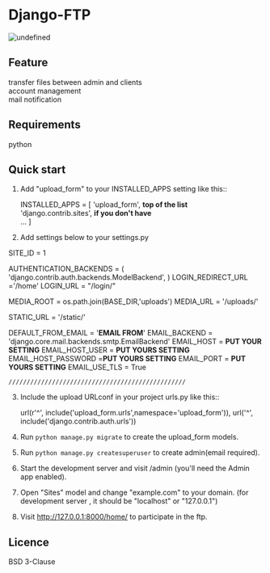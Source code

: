 # Django-FTP
<img alt="undefined" src="https://img.shields.io/pypi/l/django.svg">

Feature
-----------
transfer files between admin and clients<br>
account management <br>
mail notification<br>

Requirements
-----------
python

Quick start
-----------

1. Add "upload_form" to your INSTALLED_APPS setting like this::<br>

    INSTALLED_APPS = [
        'upload_form',    **top of the list**<br>
        'django.contrib.sites',  **if you don't have**<br>
        ...
    ]
2. Add settings below to your settings.py
  

SITE_ID = 1

AUTHENTICATION_BACKENDS = (
              'django.contrib.auth.backends.ModelBackend',
)
LOGIN_REDIRECT_URL ='/home'
LOGIN_URL = "/login/"

MEDIA_ROOT = os.path.join(BASE_DIR,'uploads')
MEDIA_URL = '/uploads/'  

STATIC_URL = '/static/'  

DEFAULT_FROM_EMAIL = '**EMAIL FROM**'
EMAIL_BACKEND = 'django.core.mail.backends.smtp.EmailBackend'
EMAIL_HOST = **PUT YOUR SETTING**
EMAIL_HOST_USER = **PUT YOURS SETTING**
EMAIL_HOST_PASSWORD =**PUT YOURS SETTING**
EMAIL_PORT = **PUT YOURS SETTING**
EMAIL_USE_TLS = True

    /////////////////////////////////////////////////
    

3. Include the upload URLconf in your project urls.py like this::

    url(r'^', include('upload_form.urls',namespace='upload_form')),
    url('^', include('django.contrib.auth.urls'))

4. Run `python manage.py migrate` to create the upload_form models.

5. Run `python manage.py createsuperuser` to create admin(email required).

6. Start the development server and visit /admin
   (you'll need the Admin app enabled).

7. Open "Sites" model and change "example.com" to your domain.
   (for development server , it should be "localhost" or "127.0.0.1")

8. Visit http://127.0.0.1:8000/home/ to participate in the ftp.

## Licence
BSD 3-Clause
